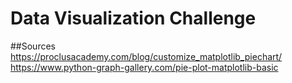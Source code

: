 # Data Visualization Challenge

##Sources
https://proclusacademy.com/blog/customize_matplotlib_piechart/<br>
https://www.python-graph-gallery.com/pie-plot-matplotlib-basic